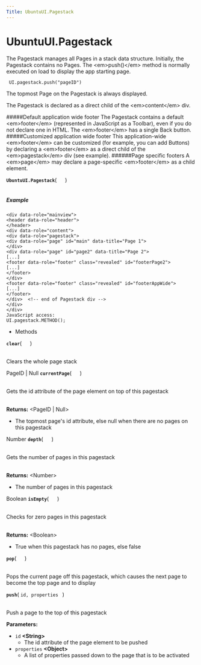 ```yaml
---
Title: UbuntuUI.Pagestack
---
```


# UbuntuUI.Pagestack

<p>The Pagestack manages all Pages in a stack data structure. Initially, the Pagestack contains no Pages. The &lt;em&gt;push()&lt;/em&gt; method is normally executed on load to display the app starting page.</p>
<pre class="code prettyprint"><code> UI.pagestack.push(&quot;pageID&quot;)
</code></pre>
<p>The topmost Page on the Pagestack is always displayed.</p>
<p>The Pagestack is declared as a direct child of the &lt;em&gt;content&lt;/em&gt; div.</p>
<p>#####Default application wide footer
The Pagestack contains a default &lt;em&gt;footer&lt;/em&gt; (represented in JavaScript as a Toolbar), even if you do not declare one in HTML. The &lt;em&gt;footer&lt;/em&gt; has a single Back button.
#####Customized application wide footer
This application-wide &lt;em&gt;footer&lt;/em&gt; can be customized (for example, you can add Buttons) by declaring a &lt;em&gt;footer&lt;/em&gt; as a direct child of the &lt;em&gt;pagestack&lt;/em&gt; div (see example).
######Page specific footers
A &lt;em&gt;page&lt;/em&gt; may declare a page-specific &lt;em&gt;footer&lt;/em&gt; as a child element.</p>
<strong class="name"><code>UbuntuUI.Pagestack</code></strong>( <code>  </code> ) 
<br>
</span><br>
<h5>Example</h5>
<pre class="code prettyprint"><code>&lt;div data-role=&quot;mainview&quot;&gt;
&lt;header data-role=&quot;header&quot;&gt;
&lt;/header&gt;
&lt;div data-role=&quot;content&quot;&gt;
&lt;div data-role=&quot;pagestack&quot;&gt;
&lt;div data-role=&quot;page&quot; id=&quot;main&quot; data-title=&quot;Page 1&quot;&gt;
&lt;/div&gt;
&lt;div data-role=&quot;page&quot; id=&quot;page2&quot; data-title=&quot;Page 2&quot;&gt;
[...]
&lt;footer data-role=&quot;footer&quot; class=&quot;revealed&quot; id=&quot;footerPage2&quot;&gt;
[...]
&lt;/footer&gt;
&lt;/div&gt;
&lt;footer data-role=&quot;footer&quot; class=&quot;revealed&quot; id=&quot;footerAppWide&quot;&gt;
[...]
&lt;/footer&gt;
&lt;/div&gt;  &lt;!-- end of Pagestack div --&gt;
&lt;/div&gt;
&lt;/div&gt;
JavaScript access:
UI.pagestack.METHOD();
</code></pre>
<ul>
<li>Methods</li>
</ul>
<strong class="name"><code>clear</code></strong>( <code>  </code> ) 
<br>
</span><br>
<p>Clears the whole page stack</p>
PageID | Null <strong class="name"><code>currentPage</code></strong>( <code>  </code> ) 
<br>
</span><br>
<p>Gets the id attribute of the page element on top of this pagestack</p>
<br><strong>Returns:</strong> &lt;PageID | Null&gt; <ul>
<li>The topmost page's id attribute, else null when there are no pages on this pagestack</li>
</ul>
Number <strong class="name"><code>depth</code></strong>( <code>  </code> ) 
<br>
</span><br>
<p>Gets the number of pages in this pagestack</p>
<br><strong>Returns:</strong> &lt;Number&gt; <ul>
<li>The number of pages in this pagestack</li>
</ul>
Boolean <strong class="name"><code>isEmpty</code></strong>( <code>  </code> ) 
<br>
</span><br>
<p>Checks for zero pages in this pagestack</p>
<br><strong>Returns:</strong> &lt;Boolean&gt; <ul>
<li>True when this pagestack has no pages, else false</li>
</ul>
<strong class="name"><code>pop</code></strong>( <code>  </code> ) 
<br>
</span><br>
<p>Pops the current page off this pagestack, which causes the next page to become the top page and to display</p>
<strong class="name"><code>push</code></strong>( <code>id, properties </code> ) 
<br>
</span><br>
<p>Push a page to the top of this pagestack</p>
<strong>Parameters:</strong>
<ul class="params">
<li>
<code>id</code> <strong>&lt;String&gt;</strong>
<ul>
<li>The id attribute of the page element to be pushed</li>
</ul>
</li>
<li>
<code>properties</code> <strong>&lt;Object&gt;</strong>
<ul>
<li>A list of properties passed down to the page that is to be activated</li>
</ul>
</li>
</ul>
